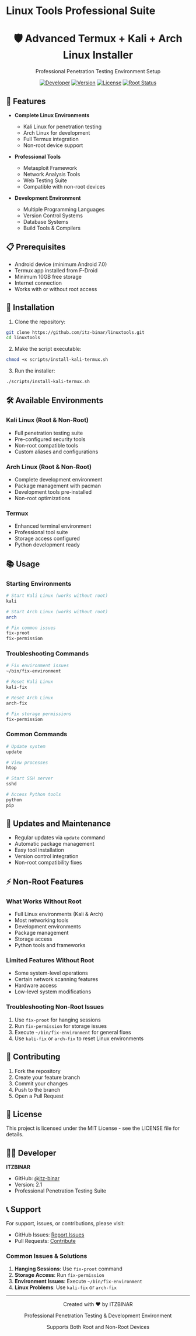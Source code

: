 # Linux Tools Professional Suite

<div align="center">
  <h1>🛡️ Advanced Termux + Kali + Arch Linux Installer</h1>
  <p>Professional Penetration Testing Environment Setup</p>
  
  [![Developer](https://img.shields.io/badge/Developer-ITZBINAR-purple.svg)](https://github.com/itz-binar)
  [![Version](https://img.shields.io/badge/Version-2.1-blue.svg)]()
  [![License](https://img.shields.io/badge/License-MIT-green.svg)]()
  [![Root Status](https://img.shields.io/badge/Non--Root-Supported-orange.svg)]()
</div>

## 🚀 Features

- **Complete Linux Environments**
  - Kali Linux for penetration testing
  - Arch Linux for development
  - Full Termux integration
  - Non-root device support

- **Professional Tools**
  - Metasploit Framework
  - Network Analysis Tools
  - Web Testing Suite
  - Compatible with non-root devices

- **Development Environment**
  - Multiple Programming Languages
  - Version Control Systems
  - Database Systems
  - Build Tools & Compilers

## 📋 Prerequisites

- Android device (minimum Android 7.0)
- Termux app installed from F-Droid
- Minimum 10GB free storage
- Internet connection
- Works with or without root access

## 🔧 Installation

1. Clone the repository:
```bash
git clone https://github.com/itz-binar/linuxtools.git
cd linuxtools
```

2. Make the script executable:
```bash
chmod +x scripts/install-kali-termux.sh
```

3. Run the installer:
```bash
./scripts/install-kali-termux.sh
```

## 🛠️ Available Environments

### Kali Linux (Root & Non-Root)
- Full penetration testing suite
- Pre-configured security tools
- Non-root compatible tools
- Custom aliases and configurations

### Arch Linux (Root & Non-Root)
- Complete development environment
- Package management with pacman
- Development tools pre-installed
- Non-root optimizations

### Termux
- Enhanced terminal environment
- Professional tool suite
- Storage access configured
- Python development ready

## 📚 Usage

### Starting Environments
```bash
# Start Kali Linux (works without root)
kali

# Start Arch Linux (works without root)
arch

# Fix common issues
fix-proot
fix-permission
```

### Troubleshooting Commands
```bash
# Fix environment issues
~/bin/fix-environment

# Reset Kali Linux
kali-fix

# Reset Arch Linux
arch-fix

# Fix storage permissions
fix-permission
```

### Common Commands
```bash
# Update system
update

# View processes
htop

# Start SSH server
sshd

# Access Python tools
python
pip
```

## 🔄 Updates and Maintenance

- Regular updates via `update` command
- Automatic package management
- Easy tool installation
- Version control integration
- Non-root compatibility fixes

## ⚡ Non-Root Features

### What Works Without Root
- Full Linux environments (Kali & Arch)
- Most networking tools
- Development environments
- Package management
- Storage access
- Python tools and frameworks

### Limited Features Without Root
- Some system-level operations
- Certain network scanning features
- Hardware access
- Low-level system modifications

### Troubleshooting Non-Root Issues
1. Use `fix-proot` for hanging sessions
2. Run `fix-permission` for storage issues
3. Execute `~/bin/fix-environment` for general fixes
4. Use `kali-fix` or `arch-fix` to reset Linux environments

## 🤝 Contributing

1. Fork the repository
2. Create your feature branch
3. Commit your changes
4. Push to the branch
5. Open a Pull Request

## 📝 License

This project is licensed under the MIT License - see the LICENSE file for details.

## 👨‍💻 Developer

**ITZBINAR**
- GitHub: [@itz-binar](https://github.com/itz-binar)
- Version: 2.1
- Professional Penetration Testing Suite

## 📞 Support

For support, issues, or contributions, please visit:
- GitHub Issues: [Report Issues](https://github.com/itz-binar/linuxtools/issues)
- Pull Requests: [Contribute](https://github.com/itz-binar/linuxtools/pulls)

### Common Issues & Solutions
1. **Hanging Sessions**: Use `fix-proot` command
2. **Storage Access**: Run `fix-permission`
3. **Environment Issues**: Execute `~/bin/fix-environment`
4. **Linux Problems**: Use `kali-fix` or `arch-fix`

---
<div align="center">
  <p>Created with ❤️ by ITZBINAR</p>
  <p>Professional Penetration Testing & Development Environment</p>
  <p>Supports Both Root and Non-Root Devices</p>
</div> 